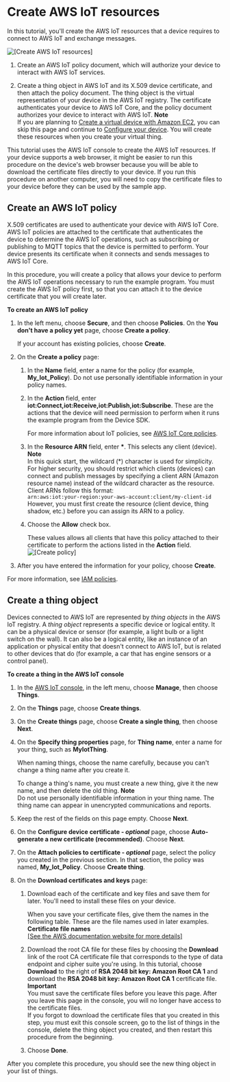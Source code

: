 # Create AWS IoT resources<a name="create-iot-resources"></a>

In this tutorial, you'll create the AWS IoT resources that a device requires to connect to AWS IoT and exchange messages\. 

![\[Create AWS IoT resources\]](http://docs.aws.amazon.com/iot/latest/developerguide/images/iot-gs-create-resources.png)

1. Create an AWS IoT policy document, which will authorize your device to interact with AWS IoT services\.

1. Create a thing object in AWS IoT and its X\.509 device certificate, and then attach the policy document\. The thing object is the virtual representation of your device in the AWS IoT registry\. The certificate authenticates your device to AWS IoT Core, and the policy document authorizes your device to interact with AWS IoT\.
**Note**  
If you are planning to [Create a virtual device with Amazon EC2](creating-a-virtual-thing.md), you can skip this page and continue to [Configure your device](configure-device.md)\. You will create these resources when you create your virtual thing\.

This tutorial uses the AWS IoT console to create the AWS IoT resources\. If your device supports a web browser, it might be easier to run this procedure on the device's web browser because you will be able to download the certificate files directly to your device\. If you run this procedure on another computer, you will need to copy the certificate files to your device before they can be used by the sample app\.

## Create an AWS IoT policy<a name="create-iot-policy"></a>

X\.509 certificates are used to authenticate your device with AWS IoT Core\. AWS IoT policies are attached to the certificate that authenticates the device to determine the AWS IoT operations, such as subscribing or publishing to MQTT topics that the device is permitted to perform\. Your device presents its certificate when it connects and sends messages to AWS IoT Core\.

In this procedure, you will create a policy that allows your device to perform the AWS IoT operations necessary to run the example program\. You must create the AWS IoT policy first, so that you can attach it to the device certificate that you will create later\.

**To create an AWS IoT policy**

1. In the left menu, choose **Secure**, and then choose **Policies**\. On the **You don't have a policy yet** page, choose **Create a policy**\.

   If your account has existing policies, choose **Create**\.

1. On the **Create a policy** page:

   1. In the **Name** field, enter a name for the policy \(for example, **My\_Iot\_Policy**\)\. Do not use personally identifiable information in your policy names\.

   1. In the **Action** field, enter **iot:Connect,iot:Receive,iot:Publish,iot:Subscribe**\. These are the actions that the device will need permission to perform when it runs the example program from the Device SDK\.

      For more information about IoT policies, see [AWS IoT Core policies](iot-policies.md)\.

   1. In the **Resource ARN** field, enter **\***\. This selects any client \(device\)\.
**Note**  
In this quick start, the wildcard \(\*\) character is used for simplicity\. For higher security, you should restrict which clients \(devices\) can connect and publish messages by specifying a client ARN \(Amazon resource name\) instead of the wildcard character as the resource\. Client ARNs follow this format:  
 `arn:aws:iot:your-region:your-aws-account:client/my-client-id`   
However, you must first create the resource \(client device, thing shadow, etc\.\) before you can assign its ARN to a policy\.

   1. Choose the **Allow** check box\.

      These values allows all clients that have this policy attached to their certificate to perform the actions listed in the **Action** field\.  
![\[Create policy\]](http://docs.aws.amazon.com/iot/latest/developerguide/images/gs-create-policy.png)

1. After you have entered the information for your policy, choose **Create**\.

For more information, see [IAM policies](iam-policies.md)\. 

## Create a thing object<a name="create-aws-thing"></a>

Devices connected to AWS IoT are represented by *thing objects* in the AWS IoT registry\. A *thing object* represents a specific device or logical entity\. It can be a physical device or sensor \(for example, a light bulb or a light switch on the wall\)\. It can also be a logical entity, like an instance of an application or physical entity that doesn't connect to AWS IoT, but is related to other devices that do \(for example, a car that has engine sensors or a control panel\)\.

**To create a thing in the AWS IoT console**

1. In the [AWS IoT console](https://console.aws.amazon.com/iot/home), in the left menu, choose **Manage**, then choose **Things**\.

1. On the **Things** page, choose **Create things**\.

1. On the **Create things** page, choose **Create a single thing**, then choose **Next**\.

1. On the **Specify thing properties** page, for **Thing name**, enter a name for your thing, such as **MyIotThing**\.

   When naming things, choose the name carefully, because you can't change a thing name after you create it\.

   To change a thing's name, you must create a new thing, give it the new name, and then delete the old thing\.
**Note**  
Do not use personally identifiable information in your thing name\. The thing name can appear in unencrypted communications and reports\.

1. Keep the rest of the fields on this page empty\. Choose **Next**\.

1. On the **Configure device certificate \- *optional*** page, choose **Auto\-generate a new certificate \(recommended\)**\. Choose **Next**\.

1. On the **Attach policies to certificate \- *optional*** page, select the policy you created in the previous section\. In that section, the policy was named, **My\_Iot\_Policy**\. Choose **Create thing**\.

1. On the **Download certificates and keys** page:

   1. Download each of the certificate and key files and save them for later\. You'll need to install these files on your device\.

      When you save your certificate files, give them the names in the following table\. These are the file names used in later examples\.  
**Certificate file names**    
[\[See the AWS documentation website for more details\]](http://docs.aws.amazon.com/iot/latest/developerguide/create-iot-resources.html)

   1. Download the root CA file for these files by choosing the **Download** link of the root CA certificate file that corresponds to the type of data endpoint and cipher suite you're using\. In this tutorial, choose **Download** to the right of **RSA 2048 bit key: Amazon Root CA 1** and download the **RSA 2048 bit key: Amazon Root CA 1** certificate file\. 
**Important**  
You must save the certificate files before you leave this page\. After you leave this page in the console, you will no longer have access to the certificate files\.  
If you forgot to download the certificate files that you created in this step, you must exit this console screen, go to the list of things in the console, delete the thing object you created, and then restart this procedure from the beginning\.

   1.  Choose **Done**\. 

After you complete this procedure, you should see the new thing object in your list of things\.
